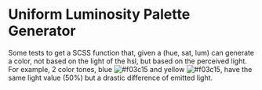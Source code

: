 # Uniform Luminosity Palette Generator

Some tests to get a SCSS function that, given a (hue, sat, lum) can generate a color, not based on the light of the hsl, but based on the perceived light.
For example, 2 color tones, blue ![#f03c15](https://placehold.co/12x12/00f/00f.png) and yellow ![#f03c15](https://placehold.co/12x12/ff0/ff0.png), have the same light value (50%) but a drastic difference of emitted light.
